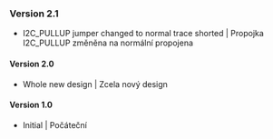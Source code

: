 ### Version 2.1
- I2C_PULLUP jumper changed to normal trace shorted | Propojka I2C_PULLUP změněna na normální propojena
#### Version 2.0
- Whole new design | Zcela nový design
#### Version 1.0
- Initial | Počáteční
